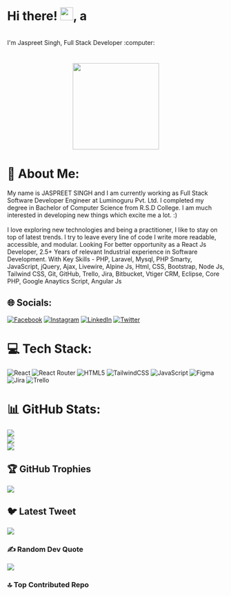 <abc>
<h1 >Hi there! <img src="https://user-images.githubusercontent.com/42378118/110234147-e3259600-7f4e-11eb-95be-0c4047144dea.gif" width="30">, a</h1>
<br> I'm Jaspreet Singh, Full Stack Developer :computer:<br>
<h1 align="center"><a href="#"><img width="200" height="200" src="https://i.imgur.com/799y5A3.png"/></a></h1>

# 💫 About Me:
My name is JASPREET SINGH and I am currently working as Full Stack Software Developer Engineer at Luminoguru Pvt. Ltd. I completed my degree in Bachelor of Computer Science from R.S.D College. I am much interested in developing new things which excite me a lot. :)<br><br>I love exploring new technologies and being a practitioner, I like to stay on top of latest trends. I try to leave every line of code I write more readable, accessible, and modular. Looking For better opportunity as a React Js Developer, 2.5+ Years of relevant Industrial experience in Software Development. With Key Skills - PHP, Laravel, Mysql, PHP Smarty, JavaScript, jQuery, Ajax, Livewire, Alpine Js,  Html, CSS, Bootstrap, Node Js, Tailwind CSS, Git, GitHub, Trello, Jira, Bitbucket, Vtiger CRM, Eclipse, Core PHP, Google Anaytics Script, Angular Js


## 🌐 Socials:
[![Facebook](https://img.shields.io/badge/Facebook-%231877F2.svg?logo=Facebook&logoColor=white)](https://www.facebook.com) 
[![Instagram](https://img.shields.io/badge/Instagram-%23E4405F.svg?logo=Instagram&logoColor=white)](https://instagram.com/iamjaspreetjaura) 
[![LinkedIn](https://img.shields.io/badge/LinkedIn-%230077B5.svg?logo=linkedin&logoColor=white)](https://www.linkedin.com/in/jaspreet-singh-software-engg-366218225)
[![Twitter](https://img.shields.io/badge/Twitter-%231DA1F2.svg?logo=Twitter&logoColor=white)](https://twitter.com/ijamezpreet)

# 💻 Tech Stack:
![React](https://img.shields.io/badge/react-%2320232a.svg?style=for-the-badge&logo=react&logoColor=%2361DAFB) 
![React Router](https://img.shields.io/badge/React_Router-CA4245?style=for-the-badge&logo=react-router&logoColor=white) 
![HTML5](https://img.shields.io/badge/html5-%23E34F26.svg?style=for-the-badge&logo=html5&logoColor=white) 
![TailwindCSS](https://img.shields.io/badge/tailwindcss-%2338B2AC.svg?style=for-the-badge&logo=tailwind-css&logoColor=white) 
![JavaScript](https://img.shields.io/badge/javascript-%23323330.svg?style=for-the-badge&logo=javascript&logoColor=%23F7DF1E) 
![Figma](https://img.shields.io/badge/figma-%23F24E1E.svg?style=for-the-badge&logo=figma&logoColor=white) 
![Jira](https://img.shields.io/badge/jira-%230A0FFF.svg?style=for-the-badge&logo=jira&logoColor=white) 
![Trello](https://img.shields.io/badge/Trello-%23026AA7.svg?style=for-the-badge&logo=Trello&logoColor=white) 
# 📊 GitHub Stats:
![](https://github-readme-stats.vercel.app/api?username=jamezpreet&theme=vue-dark&hide_border=false&include_all_commits=true&count_private=true)<br/>
![](https://github-readme-streak-stats.herokuapp.com/?user=jamezpreet&theme=vue-dark&hide_border=false)<br/>
![](https://github-readme-stats.vercel.app/api/top-langs/?username=jamezpreet&theme=vue-dark&hide_border=false&include_all_commits=true&count_private=true&layout=compact)

## 🏆 GitHub Trophies
![](https://github-profile-trophy.vercel.app/?username=jamezpreet&theme=discord&no-frame=false&no-bg=true&margin-w=4)

## 🐦 Latest Tweet
[![](https://gtce.itsvg.in/api?username=https://twitter.com/ijamezpreet)](https://github.com/VishwaGauravIn/github-twitter-card-embed)

### ✍️ Random Dev Quote
  
![](https://quotes-github-readme.vercel.app/api?type=horizontal&theme=radical)

### 🔝 Top Contributed Repo

